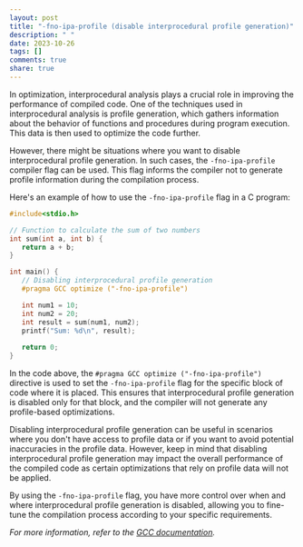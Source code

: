 ```yaml
---
layout: post
title: "-fno-ipa-profile (disable interprocedural profile generation)"
description: " "
date: 2023-10-26
tags: []
comments: true
share: true
---
```


In optimization, interprocedural analysis plays a crucial role in improving the performance of compiled code. One of the techniques used in interprocedural analysis is profile generation, which gathers information about the behavior of functions and procedures during program execution. This data is then used to optimize the code further.

However, there might be situations where you want to disable interprocedural profile generation. In such cases, the `-fno-ipa-profile` compiler flag can be used. This flag informs the compiler not to generate profile information during the compilation process.

Here's an example of how to use the `-fno-ipa-profile` flag in a C program:

```c
#include<stdio.h>

// Function to calculate the sum of two numbers
int sum(int a, int b) {
   return a + b;
}

int main() {
   // Disabling interprocedural profile generation
   #pragma GCC optimize ("-fno-ipa-profile")

   int num1 = 10;
   int num2 = 20;
   int result = sum(num1, num2);
   printf("Sum: %d\n", result);
   
   return 0;
}
```

In the code above, the `#pragma GCC optimize ("-fno-ipa-profile")` directive is used to set the `-fno-ipa-profile` flag for the specific block of code where it is placed. This ensures that interprocedural profile generation is disabled only for that block, and the compiler will not generate any profile-based optimizations.

Disabling interprocedural profile generation can be useful in scenarios where you don't have access to profile data or if you want to avoid potential inaccuracies in the profile data. However, keep in mind that disabling interprocedural profile generation may impact the overall performance of the compiled code as certain optimizations that rely on profile data will not be applied.

By using the `-fno-ipa-profile` flag, you have more control over when and where interprocedural profile generation is disabled, allowing you to fine-tune the compilation process according to your specific requirements.

*For more information, refer to the [GCC documentation](https://gcc.gnu.org/onlinedocs/gcc/Optimize-Options.html).*